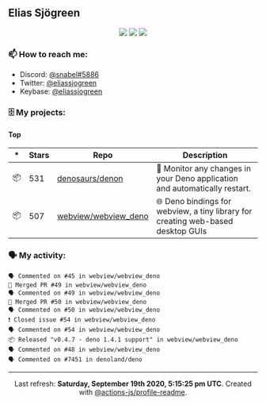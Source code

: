 ## Elias Sjögreen

<p align="center">
  <img src="https://img.shields.io/badge/🎂-dec. 2003-success" />
  <img src="https://img.shields.io/badge/🌎-Stockholm-informational" />
  <img src="https://img.shields.io/badge/👦-He/Him-informational" />
</p>

### 📫 How to reach me:

- Discord: [@snabel#5886](https://discord.com/users/267978757799673866)
- Twitter: [@eliassjogreen](https://twitter.com/eliassjogreen)
- Keybase: [@eliassjogreen](https://keybase.io/eliassjogreen)

### 🗄 My projects:

#### Top
|*|Stars|Repo|Description|
|---|---|---|---|
| 📦 | 531 | [denosaurs/denon](https://github.com/denosaurs/denon) | 👀 Monitor any changes in your Deno application and automatically restart. |
| 📦 | 507 | [webview/webview_deno](https://github.com/webview/webview_deno) | 🌐 Deno bindings for webview, a tiny library for creating web-based desktop GUIs |

### 🗣 My activity:

```
🗣 Commented on #45 in webview/webview_deno
🎉 Merged PR #49 in webview/webview_deno
🗣 Commented on #49 in webview/webview_deno
🎉 Merged PR #50 in webview/webview_deno
🗣 Commented on #50 in webview/webview_deno
❗️ Closed issue #54 in webview/webview_deno
🗣 Commented on #54 in webview/webview_deno
📦 Released "v0.4.7 - deno 1.4.1 support" in webview/webview_deno
🗣 Commented on #48 in webview/webview_deno
🗣 Commented on #7451 in denoland/deno
```

------------
<p align="center">Last refresh: <b>Saturday, September 19th 2020, 5:15:25 pm UTC</b>. Created with <a href=https://github.com/marketplace/actions/profile-readme>@actions-js/profile-readme</a>.</p>
